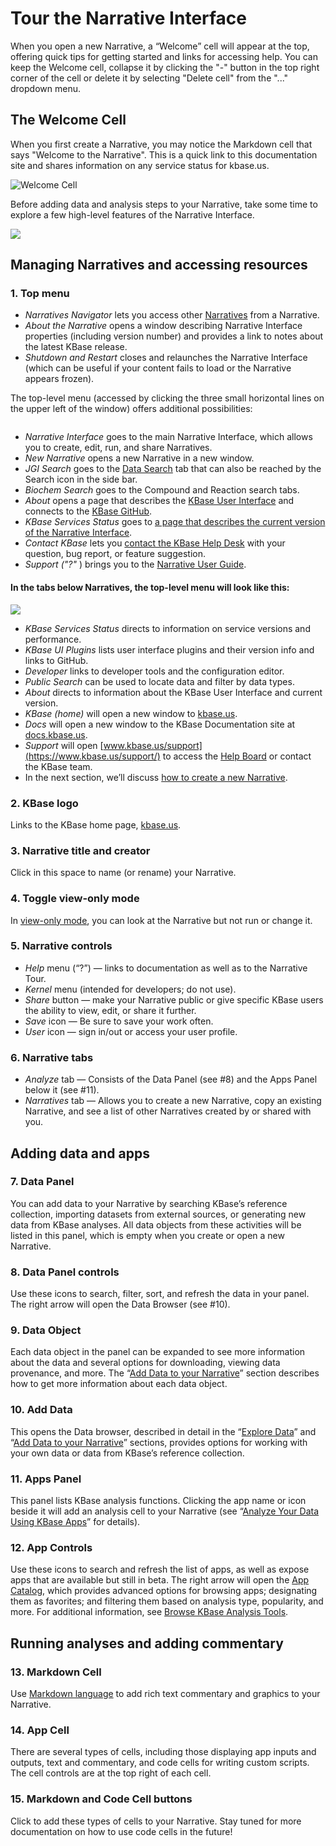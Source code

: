 # Tour the Narrative Interface

When you open a new Narrative, a “Welcome” cell will appear at the top, offering quick tips for getting started and links for accessing help. You can keep the Welcome cell, collapse it by clicking the "-" button in the top right corner of the cell or delete it by selecting "Delete cell" from the "..." dropdown menu.

## The Welcome Cell

When you first create a Narrative, you may notice the Markdown cell that says "Welcome to the Narrative". This is a quick link to this documentation site and shares information on any service status for kbase.us.&#x20;

![Welcome Cell](../../.gitbook/assets/narrative\_welcomecell.png)

Before adding data and analysis steps to your Narrative, take some time to explore a few high-level features of the Narrative Interface.

![](../../.gitbook/assets/tour-narrative.png)

## Managing Narratives and accessing resources

### **1. Top menu**

* _Narratives Navigator_ lets you access other [Narratives](narratives.md) from a Narrative.
* _About the Narrative_ opens a window describing Narrative Interface properties (including version number) and provides a link to notes about the latest KBase release.
* _Shutdown and Restart_ closes and relaunches the Narrative Interface (which can be useful if your content fails to load or the Narrative appears frozen).

The top-level menu (accessed by clicking the three small horizontal lines on the upper left of the window) offers additional possibilities:

<img src="../../.gitbook/assets/NarrativeNavigator_TopLevelMenu.png" alt="" data-size="original">

* _Narrative Interface_ goes to the main Narrative Interface, which allows you to create, edit, run, and share Narratives.
* _New Narrative_ opens a new Narrative in a new window. &#x20;
* _JGI Search_ goes to the [Data Search](https://narrative.kbase.us/#jgi-search?q=) tab that can also be reached by the Search icon in the side bar.
* _Biochem Search_ goes to the Compound and Reaction search tabs.&#x20;
* _About_ opens a page that describes the [KBase User Interface](https://narrative.kbase.us/#about) and connects to the [KBase GitHub](https://github.com/kbase).
* _KBase Services Status_ goes to [a page that describes the current version of the Narrative Interface](https://narrative.kbase.us/#about/services).
* _Contact KBase_ lets you [contact the KBase Help Desk](https://www.kbase.us/support/) with your question, bug report, or feature suggestion.
* _Support ("?"_ ) brings you to the [Narrative User Guide](./).

#### In the tabs below Narratives, the top-level menu will look like this:&#x20;

![](../../.gitbook/assets/Narrative\_TopLevelMenu.png)

* _KBase Services Status_ directs to information on service versions and performance.&#x20;
* _KBase UI Plugins_ lists user interface plugins and their version info and links to GitHub.&#x20;
* _Developer_ links to developer tools and the configuration editor.&#x20;
* _Public Search_ can be used to locate data and filter by data types.&#x20;
* _About_ directs to information about the KBase User Interface and current version. &#x20;
* _KBase (home)_ will open a new window to [kbase.us](https://www.kbase.us).
* _Docs_ will open a new window to the KBase Documentation site at [docs.kbase.us](https://app.gitbook.com/o/-LrErV7S3Qxyj1T85yxI/s/-LrEs-tqcRLeDlhbWQs-/).&#x20;
* _Support_ will open [www.kbase.us/support](https://www.kbase.us/support/) to access the [Help Board](../../troubleshooting/support.md) or contact the KBase team.&#x20;
* In the next section, we’ll discuss [how to create a new Narrative](create.md).

### **2. KBase logo**&#x20;

Links to the KBase home page, [kbase.us](../../kbase.us.md).

### **3. Narrative title and creator**

&#x20;Click in this space to name (or rename) your Narrative.

### **4. Toggle view-only mode**&#x20;

In [view-only mode](access-and-copy.md), you can look at the Narrative but not run or change it.

### **5. Narrative controls**

* _Help_ menu (“?”) — links to documentation as well as to the Narrative Tour.
* _Kernel_ menu (intended for developers; do not use).
* _Share_ button — make your Narrative public or give specific KBase users the ability to view, edit, or share it further.
* _Save_ icon — Be sure to save your work often.
* _User_ icon — sign in/out or access your user profile.

### **6. Narrative tabs**

* _Analyze_ tab — Consists of the Data Panel (see #8) and the Apps Panel below it (see #11).&#x20;
* _Narratives_ tab — Allows you to create a new Narrative, copy an existing Narrative, and see a list of other Narratives created by or shared with you.

## Adding data and apps

### **7.** **Data Panel** &#x20;

You can add data to your Narrative by searching KBase’s reference collection, importing datasets from external sources, or generating new data from KBase analyses. All data objects from these activities will be listed in this panel, which is empty when you create or open a new Narrative.

### **8. Data Panel controls**&#x20;

Use these icons to search, filter, sort, and refresh the data in your panel. The right arrow will open the Data Browser (see #10).

### **9. Data Object**&#x20;

Each data object in the panel can be expanded to see more information about the data and several options for downloading, viewing data provenance, and more. The “[Add Data to your Narrative](add-data.md)” section describes how to get more information about each data object.

### **10.** **Add Data**&#x20;

This opens the Data browser, described in detail in the “[Explore Data](explore-data.md)” and “[Add Data to your Narrative](add-data.md)” sections, provides options for working with your own data or data from KBase’s reference collection.

### **11. Apps Panel**&#x20;

This panel lists KBase analysis functions. Clicking the app name or icon beside it will add an analysis cell to your Narrative (see “[Analyze Your Data Using KBase Apps](analyze-data.md)” for details).

### **12. App Controls**&#x20;

Use these icons to search and refresh the list of apps, as well as expose apps that are available but still in beta. The right arrow will open the [App Catalog](https://narrative.kbase.us/#appcatalog), which provides advanced options for browsing apps; designating them as favorites; and filtering them based on analysis type, popularity, and more. For additional information, see [Browse KBase Analysis Tools](add-apps.md).

## Running analyses and adding commentary

### **13. Markdown Cell**

Use [Markdown language](https://blog.ghost.org/markdown/) to add rich text commentary and graphics to your Narrative.

### **14.** **App Cell**&#x20;

There are several types of cells, including those displaying app inputs and outputs, text and commentary, and code cells for writing custom scripts. The cell controls are at the top right of each cell.

### **15.** **Markdown and Code Cell buttons**&#x20;

Click to add these types of cells to your Narrative. Stay tuned for more documentation on how to use code cells in the future!
